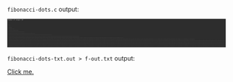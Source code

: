 `fibonacci-dots.c` output:

![fibonacci-dots](fibonacci-dots1.png)

`fibonacci-dots-txt.out > f-out.txt` output:

[Click me.](f-out.txt)
